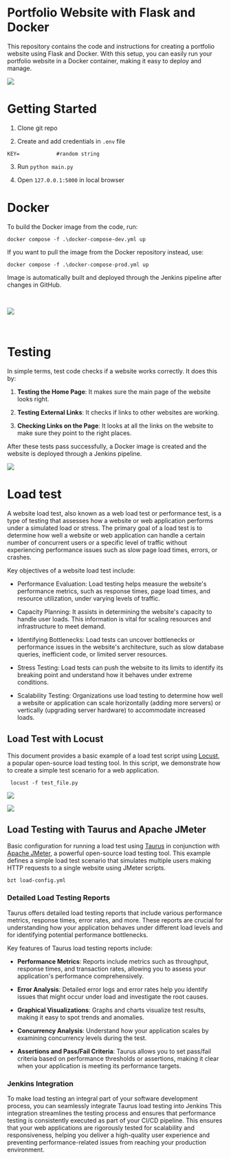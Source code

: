 # Portfolio Website with Flask and Docker

This repository contains the code and instructions for creating a portfolio website using Flask and Docker. With this setup, you can easily run your portfolio website in a Docker container, making it easy to deploy and manage.

![](https://i.imgur.com/pi1WaHy.png)

# Getting Started

1. Clone git repo

2. Create and add credentials in `.env` file
```
KEY=            #random string
```
3. Run `python main.py`

4. Open `127.0.0.1:5000` in local browser

# Docker

To build the Docker image from the code, run:

```
docker compose -f .\docker-compose-dev.yml up
```

If you want to pull the image from the Docker repository instead, use:

```
docker compose -f .\docker-compose-prod.yml up
```

Image is automatically built and deployed through the Jenkins pipeline after changes in GitHub.

<br/>

![](https://i.imgur.com/maTJ3oR.png)

<br/>

# Testing

In simple terms, test code checks if a website works correctly. It does this by:


1. **Testing the Home Page**: It makes sure the main page of the website looks right.

2. **Testing External Links**: It checks if links to other websites are working.

3. **Checking Links on the Page**: It looks at all the links on the website to make sure they point to the right places.

After these tests pass successfully, a Docker image is created and the website is deployed through a Jenkins pipeline.

![](https://i.imgur.com/Phi3UVh.png)

# Load test

A website load test, also known as a web load test or performance test, is a type of testing that assesses how a website or web application performs under a simulated load or stress. The primary goal of a load test is to determine how well a website or web application can handle a certain number of concurrent users or a specific level of traffic without experiencing performance issues such as slow page load times, errors, or crashes.

Key objectives of a website load test include:

- Performance Evaluation: Load testing helps measure the website's performance metrics, such as response times, page load times, and resource utilization, under varying levels of traffic.

- Capacity Planning: It assists in determining the website's capacity to handle user loads. This information is vital for scaling resources and infrastructure to meet demand.

- Identifying Bottlenecks: Load tests can uncover bottlenecks or performance issues in the website's architecture, such as slow database queries, inefficient code, or limited server resources.

- Stress Testing: Load tests can push the website to its limits to identify its breaking point and understand how it behaves under extreme conditions.

- Scalability Testing: Organizations use load testing to determine how well a website or application can scale horizontally (adding more servers) or vertically (upgrading server hardware) to accommodate increased loads.

## Load Test with Locust

This document provides a basic example of a load test script using [Locust](https://locust.io/), a popular open-source load testing tool. In this script, we demonstrate how to create a simple test scenario for a web application.

```
 locust -f test_file.py
```

![](https://i.imgur.com/lyroPV2.png)

![](https://i.imgur.com/Yi46bEX.png)

## Load Testing with Taurus and Apache JMeter

Basic configuration for running a load test using [Taurus](https://gettaurus.org/) in conjunction with [Apache JMeter](https://jmeter.apache.org/), a powerful open-source load testing tool. This example defines a simple load test scenario that simulates multiple users making HTTP requests to a single website using JMeter scripts.

```
bzt load-config.yml
```


### Detailed Load Testing Reports

Taurus offers detailed load testing reports that include various performance metrics, response times, error rates, and more. These reports are crucial for understanding how your application behaves under different load levels and for identifying potential performance bottlenecks.

Key features of Taurus load testing reports include:

- **Performance Metrics**: Reports include metrics such as throughput, response times, and transaction rates, allowing you to assess your application's performance comprehensively.

- **Error Analysis**: Detailed error logs and error rates help you identify issues that might occur under load and investigate the root causes.

- **Graphical Visualizations**: Graphs and charts visualize test results, making it easy to spot trends and anomalies.

- **Concurrency Analysis**: Understand how your application scales by examining concurrency levels during the test.

- **Assertions and Pass/Fail Criteria**: Taurus allows you to set pass/fail criteria based on performance thresholds or assertions, making it clear when your application is meeting its performance targets.

### Jenkins Integration

To make load testing an integral part of your software development process, you can seamlessly integrate Taurus load testing into Jenkins This integration streamlines the testing process and ensures that performance testing is consistently executed as part of your CI/CD pipeline.
This ensures that your web applications are rigorously tested for scalability and responsiveness, helping you deliver a high-quality user experience and preventing performance-related issues from reaching your production environment.
